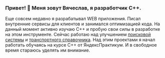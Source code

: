 ### Привет! 👋 Меня зовут Вячеслав, я разработчик С++.
Еще совсем недавно я разрабатывал WEB приложения. Писал внутренние сервисы для клиентов и занимался оптимизацией кода.
На данный момент активно изучаю C++ и пробую свои силы в разработке на этом инструменте.
Сейчас работаю над улучшением [поисковой системы](https://github.com/Vyasem/cpp-search-server) и [транспортного справочника](https://github.com/Vyasem/cpp-transport-catalogue). Над этим проектами я начал работать обучаясь на курсе С++ от ЯндексПрактикум. И в свободное время стараюсь уделять им внимание.

<!--
**Vyasem/Vyasem** is a ✨ _special_ ✨ repository because its `README.md` (this file) appears on your GitHub profile.

Here are some ideas to get you started:

- 🔭 I’m currently working on ...
- 🌱 I’m currently learning ...
- 👯 I’m looking to collaborate on ...
- 🤔 I’m looking for help with ...
- 💬 Ask me about ...
- 📫 How to reach me: ...
- 😄 Pronouns: ...
- ⚡ Fun fact: ...
-->
